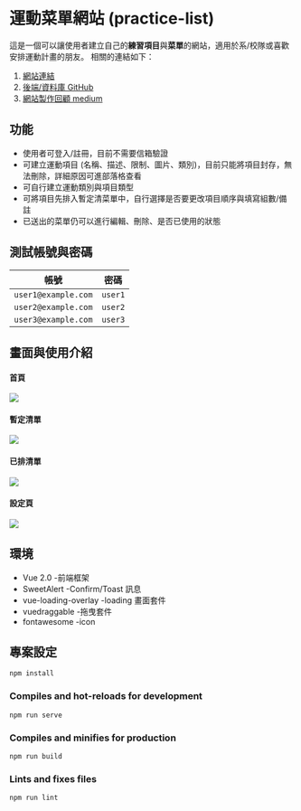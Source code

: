 # 運動菜單網站 (practice-list)

這是一個可以讓使用者建立自己的**練習項目**與**菜單**的網站，適用於系/校隊或喜歡安排運動計畫的朋友。
相關的連結如下：

1. [網站連結](https://wanglala5131.github.io/practice-list-vue/)
2. [後端/資料庫 GitHub](https://github.com/wanglala5131/practice-lists)
3. [網站製作回顧 medium](https://sue4100035045.medium.com/%E9%81%8B%E5%8B%95%E8%8F%9C%E5%96%AE%E7%B6%B2%E7%AB%99-practice-list-%E5%9B%9E%E9%A1%A7-eaf577fe5b30)

## 功能

- 使用者可登入/註冊，目前不需要信箱驗證
- 可建立運動項目 (名稱、描述、限制、圖片、類別)，目前只能將項目封存，無法刪除，詳細原因可進部落格查看
- 可自行建立運動類別與項目類型
- 可將項目先排入暫定清菜單中，自行選擇是否要更改項目順序與填寫組數/備註
- 已送出的菜單仍可以進行編輯、刪除、是否已使用的狀態

## 測試帳號與密碼

| 帳號                | 密碼    |
| ------------------- | ------- |
| `user1@example.com` | `user1` |
| `user2@example.com` | `user2` |
| `user3@example.com` | `user3` |

## 畫面與使用介紹

#### 首頁

![](https://i.imgur.com/t5OW0A4.jpg)

#### 暫定清單

![](https://i.imgur.com/nz3Z3nx.jpg)

#### 已排清單

![](https://i.imgur.com/xUt6Vxu.jpg)

#### 設定頁

![](https://i.imgur.com/05Fh9Mf.jpg)

## 環境

- Vue 2.0 -前端框架
- SweetAlert -Confirm/Toast 訊息
- vue-loading-overlay -loading 畫面套件
- vuedraggable -拖曳套件
- fontawesome -icon

## 專案設定

```
npm install
```

### Compiles and hot-reloads for development

```
npm run serve
```

### Compiles and minifies for production

```
npm run build
```

### Lints and fixes files

```
npm run lint
```
